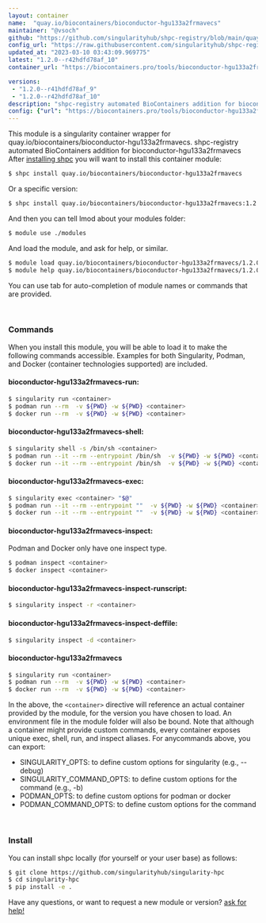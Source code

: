 ```yaml
---
layout: container
name:  "quay.io/biocontainers/bioconductor-hgu133a2frmavecs"
maintainer: "@vsoch"
github: "https://github.com/singularityhub/shpc-registry/blob/main/quay.io/biocontainers/bioconductor-hgu133a2frmavecs/container.yaml"
config_url: "https://raw.githubusercontent.com/singularityhub/shpc-registry/main/quay.io/biocontainers/bioconductor-hgu133a2frmavecs/container.yaml"
updated_at: "2023-03-10 03:43:09.969775"
latest: "1.2.0--r42hdfd78af_10"
container_url: "https://biocontainers.pro/tools/bioconductor-hgu133a2frmavecs"

versions:
 - "1.2.0--r41hdfd78af_9"
 - "1.2.0--r42hdfd78af_10"
description: "shpc-registry automated BioContainers addition for bioconductor-hgu133a2frmavecs"
config: {"url": "https://biocontainers.pro/tools/bioconductor-hgu133a2frmavecs", "maintainer": "@vsoch", "description": "shpc-registry automated BioContainers addition for bioconductor-hgu133a2frmavecs", "latest": {"1.2.0--r42hdfd78af_10": "sha256:c897d8ebc95d27af7464dc7be27045476438d2e86162ec10533d9711e8adc4e7"}, "tags": {"1.2.0--r41hdfd78af_9": "sha256:5605b4a217a3009e34b1e7608d5f573b06768c1aef98ffffc35d897cd780a480", "1.2.0--r42hdfd78af_10": "sha256:c897d8ebc95d27af7464dc7be27045476438d2e86162ec10533d9711e8adc4e7"}, "docker": "quay.io/biocontainers/bioconductor-hgu133a2frmavecs"}
---
```


This module is a singularity container wrapper for quay.io/biocontainers/bioconductor-hgu133a2frmavecs.
shpc-registry automated BioContainers addition for bioconductor-hgu133a2frmavecs
After [installing shpc](#install) you will want to install this container module:


```bash
$ shpc install quay.io/biocontainers/bioconductor-hgu133a2frmavecs
```

Or a specific version:

```bash
$ shpc install quay.io/biocontainers/bioconductor-hgu133a2frmavecs:1.2.0--r42hdfd78af_10
```

And then you can tell lmod about your modules folder:

```bash
$ module use ./modules
```

And load the module, and ask for help, or similar.

```bash
$ module load quay.io/biocontainers/bioconductor-hgu133a2frmavecs/1.2.0--r42hdfd78af_10
$ module help quay.io/biocontainers/bioconductor-hgu133a2frmavecs/1.2.0--r42hdfd78af_10
```

You can use tab for auto-completion of module names or commands that are provided.

<br>

### Commands

When you install this module, you will be able to load it to make the following commands accessible.
Examples for both Singularity, Podman, and Docker (container technologies supported) are included.

#### bioconductor-hgu133a2frmavecs-run:

```bash
$ singularity run <container>
$ podman run --rm  -v ${PWD} -w ${PWD} <container>
$ docker run --rm  -v ${PWD} -w ${PWD} <container>
```

#### bioconductor-hgu133a2frmavecs-shell:

```bash
$ singularity shell -s /bin/sh <container>
$ podman run --it --rm --entrypoint /bin/sh  -v ${PWD} -w ${PWD} <container>
$ docker run --it --rm --entrypoint /bin/sh  -v ${PWD} -w ${PWD} <container>
```

#### bioconductor-hgu133a2frmavecs-exec:

```bash
$ singularity exec <container> "$@"
$ podman run --it --rm --entrypoint ""  -v ${PWD} -w ${PWD} <container> "$@"
$ docker run --it --rm --entrypoint ""  -v ${PWD} -w ${PWD} <container> "$@"
```

#### bioconductor-hgu133a2frmavecs-inspect:

Podman and Docker only have one inspect type.

```bash
$ podman inspect <container>
$ docker inspect <container>
```

#### bioconductor-hgu133a2frmavecs-inspect-runscript:

```bash
$ singularity inspect -r <container>
```

#### bioconductor-hgu133a2frmavecs-inspect-deffile:

```bash
$ singularity inspect -d <container>
```



#### bioconductor-hgu133a2frmavecs

```bash
$ singularity run <container>
$ podman run --rm  -v ${PWD} -w ${PWD} <container>
$ docker run --rm  -v ${PWD} -w ${PWD} <container>
```


In the above, the `<container>` directive will reference an actual container provided
by the module, for the version you have chosen to load. An environment file in the
module folder will also be bound. Note that although a container
might provide custom commands, every container exposes unique exec, shell, run, and
inspect aliases. For anycommands above, you can export:

 - SINGULARITY_OPTS: to define custom options for singularity (e.g., --debug)
 - SINGULARITY_COMMAND_OPTS: to define custom options for the command (e.g., -b)
 - PODMAN_OPTS: to define custom options for podman or docker
 - PODMAN_COMMAND_OPTS: to define custom options for the command

<br>

### Install

You can install shpc locally (for yourself or your user base) as follows:

```bash
$ git clone https://github.com/singularityhub/singularity-hpc
$ cd singularity-hpc
$ pip install -e .
```

Have any questions, or want to request a new module or version? [ask for help!](https://github.com/singularityhub/singularity-hpc/issues)